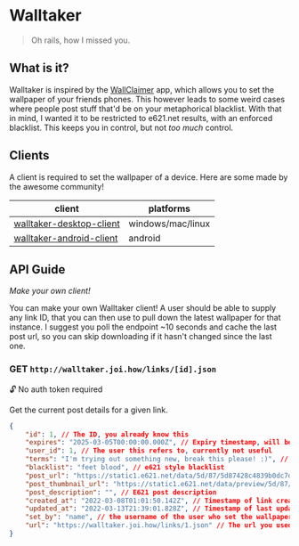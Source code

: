 # Walltaker

> Oh rails, how I missed you.

## What is it?

Walltaker is inspired by the [WallClaimer](https://www.wallclaimer.com/) app, which allows you to set the wallpaper of
your friends phones. This however leads to some weird cases where people post stuff that'd be on your metaphorical
blacklist. With that in mind, I wanted it to be restricted to e621.net results, with an enforced blacklist. This keeps
you in control, but not _too much_ control.

## Clients
A client is required to set the wallpaper of a device. Here are some made by the awesome community!

| client                                                                          | platforms         |
|---------------------------------------------------------------------------------|-------------------|
| [walltaker-desktop-client](https://github.com/PawCorp/walltaker-desktop-client) | windows/mac/linux |
| [walltaker-android-client](https://github.com/PawCorp/walltaker-android-client) | android |

## API Guide
_Make your own client!_

You can make your own Walltaker client! A user should be able to supply any link ID, that you can then use to pull down
the latest wallpaper for that instance. I suggest you poll the endpoint ~10 seconds and cache the last post url, so you
can skip downloading if it hasn't changed since the last one.

### GET `http://walltaker.joi.how/links/[id].json`

🔓 No auth token required

Get the current post details for a given link.

```json
{
    "id": 1, // The ID, you already know this
    "expires": "2025-03-05T00:00:00.000Z", // Expiry timestamp, will be inaccessible after this time
    "user_id": 1, // The user this refers to, currently not useful
    "terms": "I'm trying out something new, break this please! :)", // Open text feild for user to describe terms of posting
    "blacklist": "feet blood", // e621 style blacklist
    "post_url": "https://static1.e621.net/data/5d/87/5d87428c4839b0dc7d585b87a25af61a.png", // Full size post image
    "post_thumbnail_url": "https://static1.e621.net/data/preview/5d/87/5d87428c4839b0dc7d585b87a25af61a.jpg", // Thumnail size post image
    "post_description": "", // E621 post description
    "created_at": "2022-03-08T01:01:50.142Z", // Timestamp of link creation
    "updated_at": "2022-03-13T21:39:01.828Z", // Timestamp of last update from the server (should be close to current time UTC, unless something went wrong)
    "set_by": "name", // the username of the user who set the wallpaper (or null if anon)
    "url": "https://walltaker.joi.how/links/1.json" // The url you used to get this response
}
```
